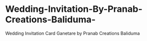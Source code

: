 # Wedding-Invitation-By-Pranab-Creations-Baliduma-
Wedding Invitation Card Ganetare by Pranab Creations Baliduma 
